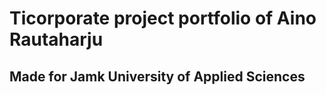 # Ticorporate project portfolio of Aino Rautaharju

## Made for Jamk University of Applied Sciences
